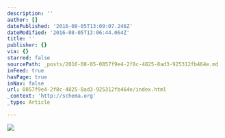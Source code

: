 ```yaml
---
description: ''
author: []
datePublished: '2016-08-05T13:09:07.246Z'
dateModified: '2016-08-05T13:06:44.064Z'
title: ''
publisher: {}
via: {}
starred: false
sourcePath: _posts/2016-08-05-0857f9e4-2f8c-4825-8ad3-925312fb464e.md
inFeed: true
hasPage: true
inNav: false
url: 0857f9e4-2f8c-4825-8ad3-925312fb464e/index.html
_context: 'http://schema.org'
_type: Article

---
```

![](https://the-grid-user-content.s3-us-west-2.amazonaws.com/54baef98-ea26-43fb-8743-74c6d2b01a64.jpg)